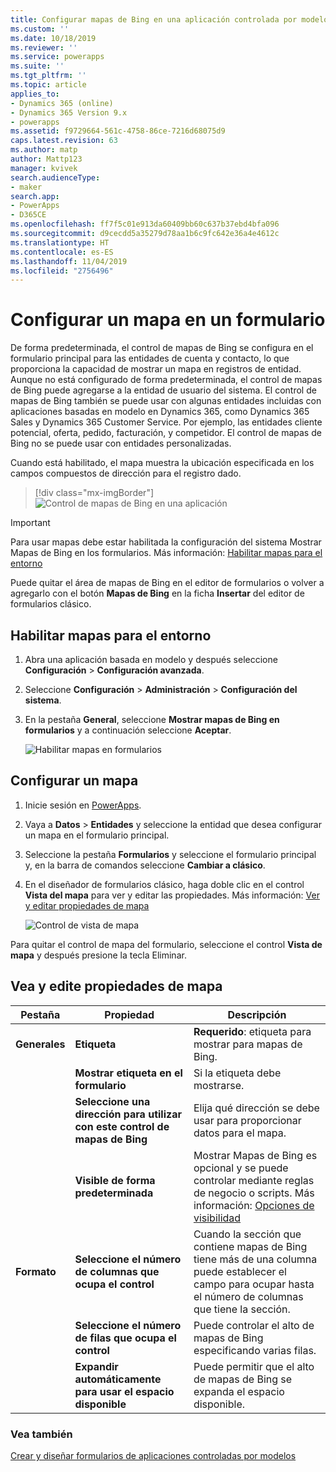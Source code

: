 ```yaml
---
title: Configurar mapas de Bing en una aplicación controlada por modelos con PowerApps | MicrosoftDocs
ms.custom: ''
ms.date: 10/18/2019
ms.reviewer: ''
ms.service: powerapps
ms.suite: ''
ms.tgt_pltfrm: ''
ms.topic: article
applies_to:
- Dynamics 365 (online)
- Dynamics 365 Version 9.x
- powerapps
ms.assetid: f9729664-561c-4758-86ce-7216d68075d9
caps.latest.revision: 63
ms.author: matp
author: Mattp123
manager: kvivek
search.audienceType:
- maker
search.app:
- PowerApps
- D365CE
ms.openlocfilehash: ff7f5c01e913da60409bb60c637b37ebd4bfa096
ms.sourcegitcommit: d9cecdd5a35279d78aa1b6c9fc642e36a4e4612c
ms.translationtype: HT
ms.contentlocale: es-ES
ms.lasthandoff: 11/04/2019
ms.locfileid: "2756496"
---
```

# <a name="configure-a-map-on-a-form"></a>Configurar un mapa en un formulario
De forma predeterminada, el control de mapas de Bing se configura en el formulario principal para las entidades de cuenta y contacto, lo que proporciona la capacidad de mostrar un mapa en registros de entidad. Aunque no está configurado de forma predeterminada, el control de mapas de Bing puede agregarse a la entidad de usuario del sistema. El control de mapas de Bing también se puede usar con algunas entidades incluidas con aplicaciones basadas en modelo en Dynamics 365, como Dynamics 365 Sales y Dynamics 365 Customer Service. Por ejemplo, las entidades cliente potencial, oferta, pedido, facturación, y competidor. El control de mapas de Bing no se puede usar con entidades personalizadas.  

Cuando está habilitado, el mapa muestra la ubicación especificada en los campos compuestos de dirección para el registro dado. 

> [!div class="mx-imgBorder"] 
> ![Control de mapas de Bing en una aplicación](media/bing-map-example.png "Control de mapas de Bing en una aplicación")

> [!IMPORTANT]
> Para usar mapas debe estar habilitada la configuración del sistema Mostrar Mapas de Bing en los formularios. Más información: [Habilitar mapas para el entorno](#enable-maps-for-your-environment)

Puede quitar el área de mapas de Bing en el editor de formularios o volver a agregarlo con el botón **Mapas de Bing** en la ficha **Insertar** del editor de formularios clásico.

## <a name="enable-maps-for-your-environment"></a>Habilitar mapas para el entorno
1. Abra una aplicación basada en modelo y después seleccione **Configuración** > **Configuración avanzada**. 
2. Seleccione **Configuración** > **Administración** > **Configuración del sistema**. 
3. En la pestaña **General**, seleccione **Mostrar mapas de Bing en formularios** y a continuación seleccione **Aceptar**. 
 
    ![Habilitar mapas en formularios](media/enable-maps.png)

## <a name="configure-a-map"></a>Configurar un mapa 
1. Inicie sesión en [PowerApps](https://make.powerapps.com/?utm_source=padocs&utm_medium=linkinadoc&utm_campaign=referralsfromdoc). 
2. Vaya a **Datos** > **Entidades** y seleccione la entidad que desea configurar un mapa en el formulario principal. 
3. Seleccione la pestaña **Formularios** y seleccione el formulario principal y, en la barra de comandos seleccione **Cambiar a clásico**. 
4. En el diseñador de formularios clásico, haga doble clic en el control **Vista del mapa** para ver y editar las propiedades. Más información: [Ver y editar propiedades de mapa](#view-and-edit-map-properties)

    ![Control de vista de mapa](media/map-view-control.png)

Para quitar el control de mapa del formulario, seleccione el control **Vista de mapa** y después presione la tecla Eliminar.

## <a name="view-and-edit-map-properties"></a>Vea y edite propiedades de mapa

|      Pestaña       |                        Propiedad                         |                                                                                                  Descripción                                                                                                   |
|----------------|---------------------------------------------------------|----------------------------------------------------------------------------------------------------------------------------------------------------------------------------------------------------------------|
|  **Generales**   |                        **Etiqueta**                        |                                                                              **Requerido**: etiqueta para mostrar para mapas de Bing.                                                                               |
|                |              **Mostrar etiqueta en el formulario**              |                                                                                     Si la etiqueta debe mostrarse.                                                                                     |
|                | **Seleccione una dirección para utilizar con este control de mapas de Bing** |                                                                        Elija qué dirección se debe usar para proporcionar datos para el mapa.                                                                        |
|                |                 **Visible de forma predeterminada**                  | Mostrar Mapas de Bing es opcional y se puede controlar mediante reglas de negocio o scripts. Más información: [Opciones de visibilidad](visibility-options-legacy.md) |
| **Formato** |  **Seleccione el número de columnas que ocupa el control**  |                              Cuando la sección que contiene mapas de Bing tiene más de una columna puede establecer el campo para ocupar hasta el número de columnas que tiene la sección.                              |
|                |   **Seleccione el número de filas que ocupa el control**    |                                                                  Puede controlar el alto de mapas de Bing especificando varias filas.                                                                   |
|                |     **Expandir automáticamente para usar el espacio disponible**     |                                                                        Puede permitir que el alto de mapas de Bing se expanda el espacio disponible.                                                                        |

### <a name="see-also"></a>Vea también
[Crear y diseñar formularios de aplicaciones controladas por modelos](create-design-forms.md) 
